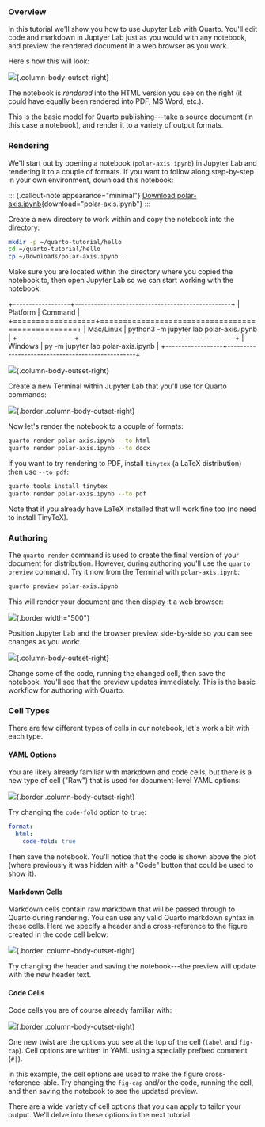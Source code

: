 ### Overview

In this tutorial we'll show you how to use Jupyter Lab with Quarto. You'll edit code and markdown in Juptyer Lab just as you would with any notebook, and preview the rendered document in a web browser as you work.

Here's how this will look:

![](images/jupyter-quarto-preview.png){.column-body-outset-right}

The notebook is *rendered* into the HTML version you see on the right (it could have equally been rendered into PDF, MS Word, etc.).

This is the basic model for Quarto publishing---take a source document (in this case a notebook), and render it to a variety of output formats.

### Rendering

We'll start out by opening a notebook (`polar-axis.ipynb`) in Jupyter Lab and rendering it to a couple of formats. If you want to follow along step-by-step in your own environment, download this notebook:

::: {.callout-note appearance="minimal"}
<i class="bi bi-journal-code"></i> [Download polar-axis.ipynb](_polar-axis.ipynb){download="polar-axis.ipynb"}
:::

Create a new directory to work within and copy the notebook into the directory:

``` bash
mkdir -p ~/quarto-tutorial/hello
cd ~/quarto-tutorial/hello
cp ~/Downloads/polar-axis.ipynb .
```

Make sure you are located within the directory where you copied the notebook to, then open Jupyter Lab so we can start working with the notebook:

+------------------+-------------------------------------------------+
| Platform         | Command                                         |
+==================+=================================================+
| Mac/Linux        |     python3 -m jupyter lab polar-axis.ipynb     |
+------------------+-------------------------------------------------+
| Windows          |     py -m jupyter lab polar-axis.ipynb          |
+------------------+-------------------------------------------------+

![](images/jupyter-basics.png){.column-body-outset-right}

Create a new Terminal within Jupyter Lab that you'll use for Quarto commands:

![](images/jupyter-terminal.png){.border .column-body-outset-right}

Now let's render the notebook to a couple of formats:

``` bash
quarto render polar-axis.ipynb --to html
quarto render polar-axis.ipynb --to docx
```

If you want to try rendering to PDF, install `tinytex` (a LaTeX distribution) then use `--to pdf`:

``` bash
quarto tools install tinytex
quarto render polar-axis.ipynb --to pdf
```

Note that if you already have LaTeX installed that will work fine too (no need to install TinyTeX).

### Authoring

The `quarto render` command is used to create the final version of your document for distribution. However, during authoring you'll use the `quarto preview` command. Try it now from the Terminal with `polar-axis.ipynb`:

``` bash
quarto preview polar-axis.ipynb
```

This will render your document and then display it a web browser:

![](images/quarto-preview.png){.border width="500"}

Position Jupyter Lab and the browser preview side-by-side so you can see changes as you work:

![](images/jupyter-quarto-preview.png){.column-body-outset-right}

Change some of the code, running the changed cell, then save the notebook. You'll see that the preview updates immediately. This is the basic workflow for authoring with Quarto.

### Cell Types

There are few different types of cells in our notebook, let's work a bit with each type.

#### YAML Options

You are likely already familiar with markdown and code cells, but there is a new type of cell ("Raw") that is used for document-level YAML options:

![](images/jupyter-yaml.png){.border .column-body-outset-right}

Try changing the `code-fold` option to `true`:

``` yaml
format: 
  html:
    code-fold: true
```

Then save the notebook. You'll notice that the code is shown above the plot (where previously it was hidden with a "Code" button that could be used to show it).

#### Markdown Cells

Markdown cells contain raw markdown that will be passed through to Quarto during rendering. You can use any valid Quarto markdown syntax in these cells. Here we specify a header and a cross-reference to the figure created in the code cell below:

![](images/jupyter-markdown.png){.border .column-body-outset-right}

Try changing the header and saving the notebook---the preview will update with the new header text.

#### Code Cells

Code cells you are of course already familiar with:

![](images/jupyter-cell.png){.border .column-body-outset-right}

One new twist are the options you see at the top of the cell (`label` and `fig-cap`). Cell options are written in YAML using a specially prefixed comment (`#|`).

In this example, the cell options are used to make the figure cross-reference-able. Try changing the `fig-cap` and/or the code, running the cell, and then saving the notebook to see the updated preview.

There are a wide variety of cell options that you can apply to tailor your output. We'll delve into these options in the next tutorial.
